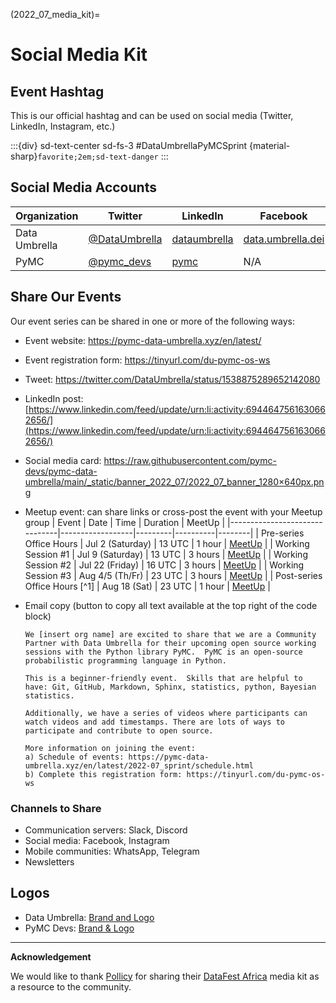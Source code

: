 (2022_07_media_kit)=
# Social Media Kit

## Event Hashtag
This is our official hashtag and can be used on social media (Twitter, LinkedIn, Instagram, etc.)

:::{div} sd-text-center sd-fs-3
#DataUmbrellaPyMCSprint {material-sharp}`favorite;2em;sd-text-danger`
:::


## Social Media Accounts

| Organization   | Twitter  |  LinkedIn | Facebook | Instagram       | Discourse      |
|----------------|----------|-----------|----------|-----------------|----------------|
| Data Umbrella  | [@DataUmbrella](https://twitter.com/DataUmbrella) |  [dataumbrella](https://www.linkedin.com/company/dataumbrella/) | [data.umbrella.dei](https://www.facebook.com/data.umbrella.dei) | [@data.umbrella](https://www.instagram.com/data.umbrella/)  | N/A |
| PyMC  | [@pymc_devs](https://twitter.com/pymc_devs) |  [pymc](https://www.linkedin.com/company/pymc/mycompany/) | N/A | N/A  |  [discourse.pymc.io](https://discourse.pymc.io)


## Share Our Events

Our event series can be shared in one or more of the following ways:
- Event website: https://pymc-data-umbrella.xyz/en/latest/
- Event registration form:  https://tinyurl.com/du-pymc-os-ws
- Tweet:  https://twitter.com/DataUmbrella/status/1538875289652142080
- LinkedIn post: [https://www.linkedin.com/feed/update/urn:li:activity:6944647561630662656/](https://www.linkedin.com/feed/update/urn:li:activity:6944647561630662656/)
- Social media card:  https://raw.githubusercontent.com/pymc-devs/pymc-data-umbrella/main/_static/banner_2022_07/2022_07_banner_1280×640px.png
- Meetup event: can share links or cross-post the event with your Meetup group
    | Event                         | Date             | Time    | Duration | MeetUp |
    |-------------------------------|------------------|---------|----------|--------|
    | Pre-series Office Hours       | Jul 2 (Saturday) | 13 UTC  | 1 hour   | [MeetUp](https://www.meetup.com/data-umbrella/events/286552154/) |
    | Working Session #1            | Jul 9 (Saturday) | 13 UTC  | 3 hours  | [MeetUp](https://www.meetup.com/data-umbrella/events/286552452/) |
    | Working Session #2            | Jul 22 (Friday)  | 16 UTC  |  3 hours | [MeetUp](https://www.meetup.com/data-umbrella/events/286628677/) |
    | Working Session #3            | Aug 4/5 (Th/Fr)  | 23 UTC  |  3 hours | [MeetUp](https://www.meetup.com/data-umbrella/events/286628723/) |
    | Post-series Office Hours [^1] | Aug 18 (Sat)     |  23 UTC | 1 hour   | [MeetUp](https://www.meetup.com/data-umbrella/events/286628791/) |
- Email copy (button to copy all text available at the top right of the code block)

  ```none
  We [insert org name] are excited to share that we are a Community Partner with Data Umbrella for their upcoming open source working sessions with the Python library PyMC.  PyMC is an open-source probabilistic programming language in Python.

  This is a beginner-friendly event.  Skills that are helpful to have: Git, GitHub, Markdown, Sphinx, statistics, python, Bayesian statistics.

  Additionally, we have a series of videos where participants can watch videos and add timestamps. There are lots of ways to participate and contribute to open source.

  More information on joining the event:
  a) Schedule of events: https://pymc-data-umbrella.xyz/en/latest/2022-07_sprint/schedule.html
  b) Complete this registration form: https://tinyurl.com/du-pymc-os-ws
  ```
### Channels to Share
- Communication servers: Slack, Discord
- Social media: Facebook, Instagram
- Mobile communities: WhatsApp, Telegram
- Newsletters

## Logos
- Data Umbrella: [Brand and Logo](https://github.com/data-umbrella/info)
- PyMC Devs:  [Brand & Logo](https://github.com/pymc-devs/brand)

---

**Acknowledgement**

We would like to thank [Pollicy](https://pollicy.org) for sharing their [DataFest Africa](https://datafest.africa) media kit as a resource to the community.
